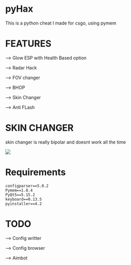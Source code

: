 # pyHax

This is a python cheat I made for csgo, using pymem

# FEATURES

⟶ Glow ESP with Health Based option


⟶ Radar Hack


⟶ FOV changer


⟶ BHOP


⟶ Skin Changer


⟶ Anti FLash

# SKIN CHANGER

skin changer is really bipolar and doesnt work all the time

![](https://github.com/saiko-2043/pyHax/blob/master/.github/unknown.png)

# Requirements

```
configparser==5.0.2
Pymem==1.8.4
PyQt5==5.15.2
keyboard==0.13.5
pyinstaller==4.2

```

# TODO

⟶ Config writter


⟶ Config browser


⟶ Aimbot
